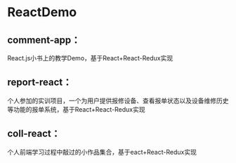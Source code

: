 # ReactDemo
## comment-app：
React.js小书上的教学Demo，基于React+React-Redux实现

## report-react：
个人参加的实训项目，一个为用户提供报修设备、查看报单状态以及设备维修历史等功能的报单系统，基于React+React-Redux实现


## coll-react：
个人前端学习过程中敲过的小作品集合，基于eact+React-Redux实现
